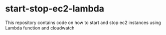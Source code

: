 # start-stop-ec2-lambda
This repository contains code on how to start and stop ec2 instances using Lambda function and cloudwatch
